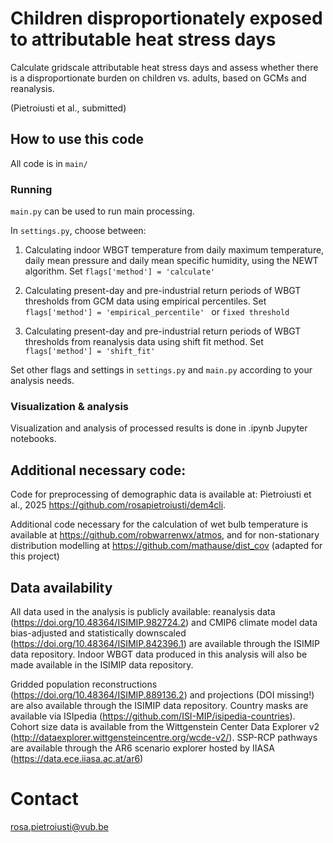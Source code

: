 # Children disproportionately exposed to attributable heat stress days

Calculate gridscale attributable heat stress days and assess whether there is a disproportionate burden on children vs. adults, based on GCMs and reanalysis. 

(Pietroiusti et al., submitted)


## How to use this code

All code is in ``` main/ ```


### Running 

```main.py``` can be used to run main processing.

In ```settings.py```, choose between:

1) Calculating indoor WBGT temperature from daily maximum temperature, daily mean pressure and daily mean specific humidity, using the NEWT algorithm.
Set ```flags['method'] = 'calculate' ```

2) Calculating present-day and pre-industrial return periods of WBGT thresholds from GCM data using empirical percentiles.
Set ```flags['method'] = 'empirical_percentile' ``` or ```fixed threshold``` 

3)  Calculating present-day and pre-industrial return periods of WBGT thresholds from reanalysis data using shift fit method. 
Set ```flags['method'] = 'shift_fit' ``` 

Set other flags and settings in ```settings.py``` and ```main.py``` according to your analysis needs. 



### Visualization & analysis

Visualization and analysis of processed results is done in .ipynb Jupyter notebooks. 



## Additional necessary code:

Code for preprocessing of demographic data is available at: Pietroiusti et al., 2025 https://github.com/rosapietroiusti/dem4cli. 

Additional code necessary for the calculation of wet bulb temperature is available at https://github.com/robwarrenwx/atmos, and for non-stationary distribution modelling at https://github.com/mathause/dist_cov (adapted for this project)



## Data availability 

All data used in the analysis is publicly available: reanalysis data (https://doi.org/10.48364/ISIMIP.982724.2) and CMIP6 climate model data bias-adjusted and statistically downscaled (https://doi.org/10.48364/ISIMIP.842396.1) are available through the ISIMIP data repository. Indoor WBGT data produced in this analysis will also be made available in the ISIMIP data repository.

Gridded population reconstructions (https://doi.org/10.48364/ISIMIP.889136.2) and projections (DOI missing!) are also available through the ISIMIP data repository. Country masks are available via ISIpedia (https://github.com/ISI-MIP/isipedia-countries). Cohort size data is available from the Wittgenstein Center Data Explorer v2 (http://dataexplorer.wittgensteincentre.org/wcde-v2/). SSP-RCP pathways are available through the AR6 scenario explorer hosted by IIASA (https://data.ece.iiasa.ac.at/ar6)  



# Contact

rosa.pietroiusti@vub.be 